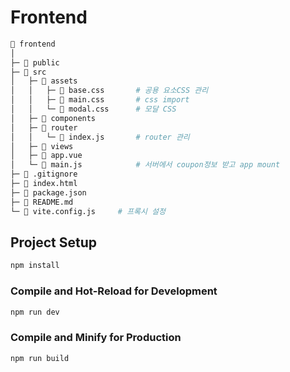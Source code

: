 # Frontend

```python
📂 frontend
│
├─ 📁 public
├─ 📂 src
│   ├─ 📂 assets
│	│   ├─ 📄 base.css		# 공용 요소CSS 관리
│	│   ├─ 📄 main.css		# css import
│	│   └─ 📄 modal.css		# 모달 CSS
│	├─ 📁 components
│   ├─ 📂 router
│	│   └─ 📄 index.js		# router 관리
│   ├─ 📂 views
│   ├─ 📄 app.vue
│   └─ 📄 main.js			# 서버에서 coupon정보 받고 app mount
├─ 📄 .gitignore
├─ 📄 index.html
├─ 📄 package.json
├─ 📄 README.md
└─ 📄 vite.config.js		# 프록시 설정
```

## Project Setup

```sh
npm install
```

### Compile and Hot-Reload for Development

```sh
npm run dev
```

### Compile and Minify for Production

```sh
npm run build
```
